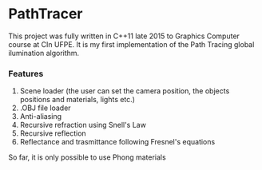 # PathTracer

This project was fully written in C++11 late 2015 to Graphics Computer course at CIn UFPE. It is my first implementation of the Path Tracing global ilumination algorithm.

### Features ###

1. Scene loader (the user can set the camera position, the objects positions and materials, lights etc.)
2. .OBJ file loader
3. Anti-aliasing
4. Recursive refraction using Snell's Law
5. Recursive reflection
6. Reflectance and trasmittance following Fresnel's equations

So far, it is only possible to use Phong materials
